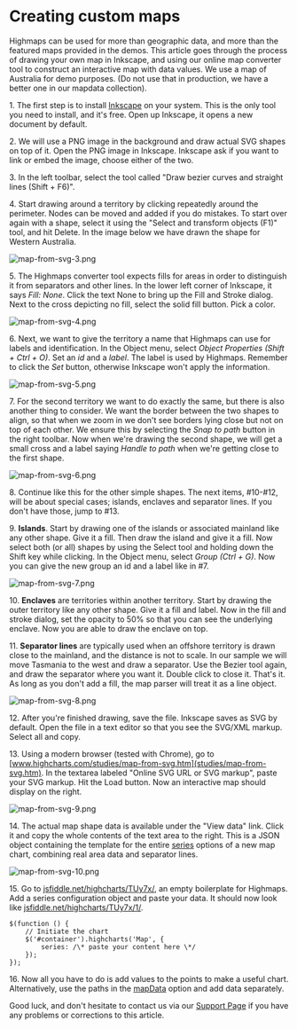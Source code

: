 Creating custom maps 
===

Highmaps can be used for more than geographic data, and more than the featured maps provided in the demos. This article goes through the process of drawing your own map in Inkscape, and using our online map converter tool to construct an interactive map with data values. We use a map of Australia for demo purposes. (Do not use that in production, we have a better one in our mapdata collection).

1\. The first step is to install [Inkscape](http://www.inkscape.org/en/) on your system. This is the only tool you need to install, and it's free. Open up Inkscape, it opens a new document by default.

2\. We will use a PNG image in the background and draw actual SVG shapes on top of it. Open the PNG image in Inkscape. Inkscape ask if you want to link or embed the image, choose either of the two.

3\. In the left toolbar, select the tool called "Draw bezier curves and straight lines (Shift + F6)".

4\. Start drawing around a territory by clicking repeatedly around the perimeter. Nodes can be moved and added if you do mistakes. To start over again with a shape, select it using the "Select and transform objects (F1)" tool, and hit Delete. In the image below we have drawn the shape for Western Australia.

![map-from-svg-3.png](map-from-svg-3.png)

5\. The Highmaps converter tool expects fills for areas in order to distinguish it from separators and other lines. In the lower left corner of Inkscape, it says _Fill: None_. Click the text None to bring up the Fill and Stroke dialog. Next to the cross depicting no fill, select the solid fill button. Pick a color.

![map-from-svg-4.png](map-from-svg-4.png)

6\. Next, we want to give the territory a name that Highmaps can use for labels and identification. In the Object menu, select _Object Properties (Shift + Ctrl + O)_. Set an _id_ and a _label_. The label is used by Highmaps. Remember to click the _Set_ button, otherwise Inkscape won't apply the information.

![map-from-svg-5.png](map-from-svg-5.png)

7\. For the second territory we want to do exactly the same, but there is also another thing to consider. We want the border between the two shapes to align, so that when we zoom in we don't see borders lying close but not on top of each other. We ensure this by selecting the _Snap to path_ button in the right toolbar. Now when we're drawing the second shape, we will get a small cross and a label saying _Handle to path_ when we're getting close to the first shape.

![map-from-svg-6.png](map-from-svg-6.png)

8\. Continue like this for the other simple shapes. The next items, #10-#12, will be about special cases; islands, enclaves and separator lines. If you don't have those, jump to #13.

9\. **Islands**. Start by drawing one of the islands or associated mainland like any other shape. Give it a fill. Then draw the island and give it a fill. Now select both (or all) shapes by using the Select tool and holding down the Shift key while clicking. In the Object menu, select _Group (Ctrl + G)_. Now you can give the new group an id and a label like in #7.

![map-from-svg-7.png](map-from-svg-7.png)

10\. **Enclaves** are territories within another territory. Start by drawing the outer territory like any other shape. Give it a fill and label. Now in the fill and stroke dialog, set the opacity to 50% so that you can see the underlying enclave. Now you are able to draw the enclave on top.

11\. **Separator lines** are typically used when an offshore territory is drawn close to the mainland, and the distance is not to scale. In our sample we will move Tasmania to the west and draw a separator. Use the Bezier tool again, and draw the separator where you want it. Double click to close it. That's it. As long as you don't add a fill, the map parser will treat it as a line object.

![map-from-svg-8.png](map-from-svg-8.png)

12\. After you're finished drawing, save the file. Inkscape saves as SVG by default. Open the file in a text editor so that you see the SVG/XML markup. Select all and copy. 

13\. Using a modern browser (tested with Chrome), go to [www.highcharts.com/studies/map-from-svg.htm](studies/map-from-svg.htm). In the textarea labeled "Online SVG URL or SVG markup", paste your SVG markup. Hit the Load button. Now an interactive map should display on the right.

![map-from-svg-9.png](map-from-svg-9.png)

14\. The actual map shape data is available under the "View data" link. Click it and copy the whole contents of the text area to the right. This is a JSON object containing the template for the entire [series](http://api.highcharts.com/highmaps/series) options of a new map chart, combining real area data and separator lines.

![map-from-svg-10.png](map-from-svg-10.png)

15\. Go to [jsfiddle.net/highcharts/TUy7x/](http://jsfiddle.net/highcharts/TUy7x/), an empty boilerplate for Highmaps. Add a series configuration object and paste your data. It should now look like [jsfiddle.net/highcharts/TUy7x/1/](http://jsfiddle.net/highcharts/TUy7x/1/).

    
    $(function () {
        // Initiate the chart
        $('#container').highcharts('Map', {
            series: /\* paste your content here \*/
        });
    });

16\. Now all you have to do is add values to the points to make a useful chart. Alternatively, use the paths in the [mapData](http://api.highcharts.com/highmaps/series<map>.mapData) option and add data separately.

Good luck, and don't hesitate to contact us via our [Support Page](support) if you have any problems or corrections to this article.

